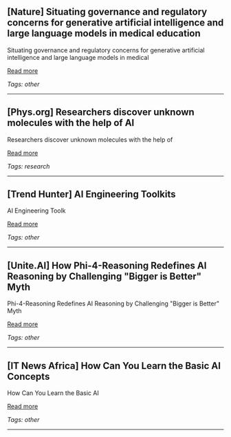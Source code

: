 ## [Nature] Situating governance and regulatory concerns for generative artificial intelligence and large language models in medical education

Situating governance and regulatory concerns for generative artificial intelligence and large language models in medical

[Read more](https://www.nature.com/articles/s41746-025-01721-z)

_Tags: other_

---
## [Phys.org] Researchers discover unknown molecules with the help of AI

Researchers discover unknown molecules with the help of

[Read more](https://phys.org/news/2025-05-unknown-molecules-ai.html)

_Tags: research_

---
## [Trend Hunter] AI Engineering Toolkits

AI Engineering Toolk

[Read more](https://www.trendhunter.com/trends/laminar)

_Tags: other_

---
## [Unite.AI] How Phi-4-Reasoning Redefines AI Reasoning by Challenging "Bigger is Better" Myth

Phi-4-Reasoning Redefines AI Reasoning by Challenging "Bigger is Better" Myth

[Read more](https://www.unite.ai/how-phi-4-reasoning-redefines-ai-reasoning-by-challenging-bigger-is-better-myth/)

_Tags: other_

---
## [IT News Africa] How Can You Learn the Basic AI Concepts

How Can You Learn the Basic AI

[Read more](https://www.itnewsafrica.com/2025/05/how-can-you-learn-the-basic-ai-concepts/)

_Tags: other_

---
